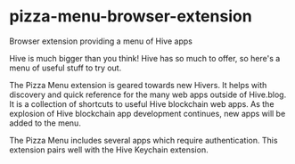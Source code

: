# pizza-menu-browser-extension
Browser extension providing a menu of Hive apps

Hive is much bigger than you think! Hive has so much to offer, so here's a menu of useful stuff to try out.

The Pizza Menu extension is geared towards new Hivers. It helps with discovery and quick reference for the many web apps outside of Hive.blog. It is a collection of shortcuts to useful Hive blockchain web apps. As the explosion of Hive blockchain app development continues, new apps will be added to the menu.

The Pizza Menu includes several apps which require authentication. This extension pairs well with the Hive Keychain extension.
